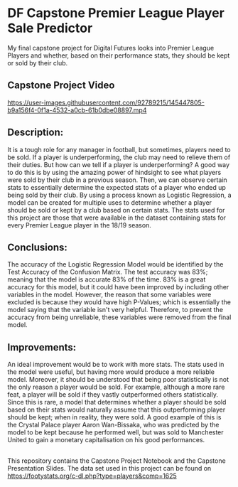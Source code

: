 # DF Capstone Premier League Player Sale Predictor
My final capstone project for Digital Futures looks into Premier League Players and whether, based on their performance stats, they should be kept or sold by their club. 
## Capstone Project Video
https://user-images.githubusercontent.com/92789215/145447805-b9a156f4-0f1a-4532-a0cb-61b0dbe08897.mp4

## Description:
It is a tough role for any manager in football, but sometimes, players need to be sold. If a player is underperforming, the club may need to relieve them of their duties. But how can we tell if a player is underperforming? 
A good way to do this is by using the amazing power of hindsight to see what players were sold by their club in a previous season. Then, we can observe certain stats to essentially determine the expected stats of a player who ended up being sold by their club.
By using a process known as Logistic Regression, a model can be created for multiple uses to determine whether a player should be sold or kept by a club based on certain stats.
The stats used for this project are those that were available in the dataset containing stats for every Premier League player in the 18/19 season. 

## Conclusions:
The accuracy of the Logistic Regression Model would be identified by the Test Accuracy of the Confusion Matrix. The test accuracy was 83%; meaning that the model is accurate 83% of the time. 83% is a great accuracy for this model, but it could have been improved by including other variables in the model. However, the reason that some variables were excluded is because they would have high P-Values; which is essentially the model saying that the variable isn't very helpful. Therefore, to prevent the accuracy from being unreliable, these variables were removed from the final model.

## Improvements:
An ideal improvement would be to work with more stats. The stats used in the model were useful, but having more would produce a more reliable model. 
Moreover, it should be understood that being poor statistically is not the only reason a player would be sold. For example, although a more rare feat, a player will be sold if they vastly outperformed others statistically. Since this is rare, a model that determines whether a player should be sold based on their stats would naturally assume that this outperforming player should be kept; when in reality, they were sold. 
A good example of this is the Crystal Palace player Aaron Wan-Bissaka, who was predicted by the model to be kept because he performed well, but was sold to Manchester United to gain a monetary capitalisation on his good performances. 

##
This repository contains the Capstone Project Notebook and the Capstone Presentation Slides. 
The data set used in this project can be found on https://footystats.org/c-dl.php?type=players&comp=1625
